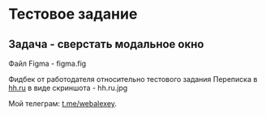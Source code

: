 # Тестовое задание

## Задача - сверстать модальное окно

Файл Figma - figma.fig

Фидбек от работодателя относительно тестового задания
Переписка в [hh.ru](https://hh.ru/resume/ac22fd2bff079f41860039ed1f7a78334f6e66) в виде скриншота - hh.ru.jpg

Мой телеграм: [t.me/webalexey](https://t.me/webalexey).
